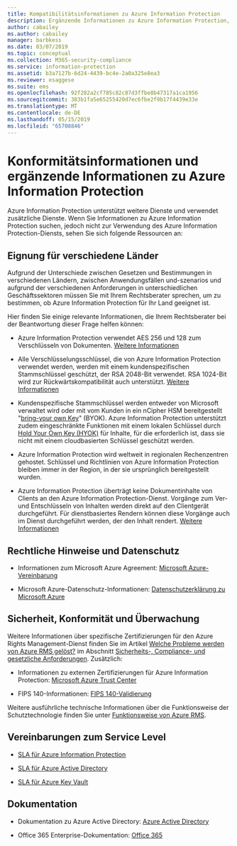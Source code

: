 ```yaml
---
title: Kompatibilitätsinformationen zu Azure Information Protection
description: Ergänzende Informationen zu Azure Information Protection, darunter rechtliche Hinweise, Informationen zur Kompatibilität und SLAs.
author: cabailey
ms.author: cabailey
manager: barbkess
ms.date: 03/07/2019
ms.topic: conceptual
ms.collection: M365-security-compliance
ms.service: information-protection
ms.assetid: b3a7127b-6d24-4439-bc4e-2a0a325e8ea3
ms.reviewer: esaggese
ms.suite: ems
ms.openlocfilehash: 92f282a2cf785c82c87d3ffbe8b47317a1ca1956
ms.sourcegitcommit: 383b1fa5e65255420d7ec6fbe2f9b17f4439e33e
ms.translationtype: MT
ms.contentlocale: de-DE
ms.lasthandoff: 05/15/2019
ms.locfileid: "65708846"
---
```

# <a name="compliance-and-supporting-information-for-azureinformation-protection"></a>Konformitätsinformationen und ergänzende Informationen zu Azure Information Protection

Azure Information Protection unterstützt weitere Dienste und verwendet zusätzliche Dienste. Wenn Sie Informationen zu Azure Information Protection suchen, jedoch nicht zur Verwendung des Azure Information Protection-Diensts, sehen Sie sich folgende Ressourcen an:

## <a name="suitability-for-different-countries"></a>Eignung für verschiedene Länder

Aufgrund der Unterschiede zwischen Gesetzen und Bestimmungen in verschiedenen Ländern, zwischen Anwendungsfällen und-szenarios und aufgrund der verschiedenen Anforderungen in unterschiedlichen Geschäftssektoren müssen Sie mit Ihrem Rechtsberater sprechen, um zu bestimmen, ob Azure Information Protection für Ihr Land geeignet ist.

Hier finden Sie einige relevante Informationen, die Ihrem Rechtsberater bei der Beantwortung dieser Frage helfen können:

- Azure Information Protection verwendet AES 256 und 128 zum Verschlüsseln von Dokumenten. [Weitere Informationen](./how-does-it-work.md#cryptographic-controls-used-by-azure-rms-algorithms-and-key-lengths)

- Alle Verschlüsselungsschlüssel, die von Azure Information Protection verwendet werden, werden mit einem kundenspezifischen Stammschlüssel geschützt, der RSA 2048-Bit verwendet. RSA 1024-Bit wird zur Rückwärtskompatibilität auch unterstützt. [Weitere Informationen](./how-does-it-work.md#cryptographic-controls-used-by-azure-rms-algorithms-and-key-lengths)

- Kundenspezifische Stammschlüssel werden entweder von Microsoft verwaltet wird oder mit vom Kunden in ein nCipher HSM bereitgestellt "[bring-your own Key](plan-implement-tenant-key.md)" (BYOK). Azure Information Protection unterstützt zudem eingeschränkte Funktionen mit einem lokalen Schlüssel durch [Hold Your Own Key (HYOK)](configure-adrms-restrictions.md) für Inhalte, für die erforderlich ist, dass sie nicht mit einem cloudbasierten Schlüssel geschützt werden.

- Azure Information Protection wird weltweit in regionalen Rechenzentren gehostet. Schlüssel und Richtlinien von Azure Information Protection bleiben immer in der Region, in der sie ursprünglich bereitgestellt wurden.
 
- Azure Information Protection überträgt keine Dokumentinhalte von Clients an den Azure Information Protection-Dienst. Vorgänge zum Ver- und Entschlüsseln von Inhalten werden direkt auf den Clientgerät durchgeführt. Für dienstbasiertes Rendern können diese Vorgänge auch im Dienst durchgeführt werden, der den Inhalt rendert. [Weitere Informationen](./how-does-it-work.md)

## <a name="legal-and-privacy"></a>Rechtliche Hinweise und Datenschutz

- Informationen zum Microsoft Azure Agreement: [Microsoft Azure-Vereinbarung](https://azure.microsoft.com/support/legal/subscription-agreement/)

- Microsoft Azure-Datenschutz-Informationen: [Datenschutzerklärung zu Microsoft Azure](https://azure.microsoft.com/support/legal/privacy-statement/)

## <a name="security-compliance-and-auditing"></a>Sicherheit, Konformität und Überwachung

Weitere Informationen über spezifische Zertifizierungen für den Azure Rights Management-Dienst finden Sie im Artikel [Welche Probleme werden von Azure RMS gelöst?](./azure-rms-problems-it-solves.md) im Abschnitt [Sicherheits-, Compliance- und gesetzliche Anforderungen](./what-is-azure-rms.md#security-compliance-and-regulatory-requirements). Zusätzlich:

- Informationen zu externen Zertifizierungen für Azure Information Protection: [Microsoft Azure Trust Center](https://azure.microsoft.com/support/trust-center/)

- FIPS 140-Informationen: [FIPS 140-Validierung](https://technet.microsoft.com/library/security/cc750357.aspx)

Weitere ausführliche technische Informationen über die Funktionsweise der Schutztechnologie finden Sie unter [Funktionsweise von Azure RMS](./how-does-it-work.md). 

## <a name="service-level-agreements"></a>Vereinbarungen zum Service Level

- [SLA für Azure Information Protection](https://azure.microsoft.com/support/legal/sla/information-protection/v1_0/)

- [SLA für Azure Active Directory](https://azure.microsoft.com/support/legal/sla/active-directory/v1_0/)

- [SLA für Azure Key Vault](https://azure.microsoft.com/support/legal/sla/key-vault/v1_0/)

## <a name="documentation"></a>Dokumentation

- Dokumentation zu Azure Active Directory: [Azure Active Directory](/azure/active-directory/fundamentals/active-directory-whatis)

- Office 365 Enterprise-Dokumentation: [Office 365](https://docs.microsoft.com/en-us/Office365/Enterprise/)

